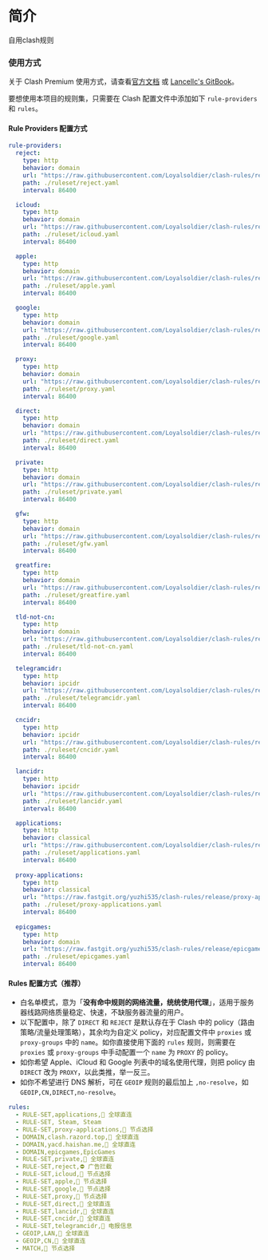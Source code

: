 
# 简介
自用clash规则

### 使用方式

关于 Clash Premium 使用方式，请查看[官方文档](https://github.com/Dreamacro/clash/wiki/premium-core-features) 或 [Lancellc's GitBook](https://lancellc.gitbook.io/clash/)。

要想使用本项目的规则集，只需要在 Clash 配置文件中添加如下 `rule-providers` 和 `rules`。

#### Rule Providers 配置方式

```yaml
rule-providers:
  reject:
    type: http
    behavior: domain
    url: "https://raw.githubusercontent.com/Loyalsoldier/clash-rules/release/reject.txt"
    path: ./ruleset/reject.yaml
    interval: 86400

  icloud:
    type: http
    behavior: domain
    url: "https://raw.githubusercontent.com/Loyalsoldier/clash-rules/release/icloud.txt"
    path: ./ruleset/icloud.yaml
    interval: 86400

  apple:
    type: http
    behavior: domain
    url: "https://raw.githubusercontent.com/Loyalsoldier/clash-rules/release/apple.txt"
    path: ./ruleset/apple.yaml
    interval: 86400

  google:
    type: http
    behavior: domain
    url: "https://raw.githubusercontent.com/Loyalsoldier/clash-rules/release/google.txt"
    path: ./ruleset/google.yaml
    interval: 86400

  proxy:
    type: http
    behavior: domain
    url: "https://raw.githubusercontent.com/Loyalsoldier/clash-rules/release/proxy.txt"
    path: ./ruleset/proxy.yaml
    interval: 86400

  direct:
    type: http
    behavior: domain
    url: "https://raw.githubusercontent.com/Loyalsoldier/clash-rules/release/direct.txt"
    path: ./ruleset/direct.yaml
    interval: 86400

  private:
    type: http
    behavior: domain
    url: "https://raw.githubusercontent.com/Loyalsoldier/clash-rules/release/private.txt"
    path: ./ruleset/private.yaml
    interval: 86400

  gfw:
    type: http
    behavior: domain
    url: "https://raw.githubusercontent.com/Loyalsoldier/clash-rules/release/gfw.txt"
    path: ./ruleset/gfw.yaml
    interval: 86400

  greatfire:
    type: http
    behavior: domain
    url: "https://raw.githubusercontent.com/Loyalsoldier/clash-rules/release/greatfire.txt"
    path: ./ruleset/greatfire.yaml
    interval: 86400

  tld-not-cn:
    type: http
    behavior: domain
    url: "https://raw.githubusercontent.com/Loyalsoldier/clash-rules/release/tld-not-cn.txt"
    path: ./ruleset/tld-not-cn.yaml
    interval: 86400

  telegramcidr:
    type: http
    behavior: ipcidr
    url: "https://raw.githubusercontent.com/Loyalsoldier/clash-rules/release/telegramcidr.txt"
    path: ./ruleset/telegramcidr.yaml
    interval: 86400

  cncidr:
    type: http
    behavior: ipcidr
    url: "https://raw.githubusercontent.com/Loyalsoldier/clash-rules/release/cncidr.txt"
    path: ./ruleset/cncidr.yaml
    interval: 86400

  lancidr:
    type: http
    behavior: ipcidr
    url: "https://raw.githubusercontent.com/Loyalsoldier/clash-rules/release/lancidr.txt"
    path: ./ruleset/lancidr.yaml
    interval: 86400

  applications:
    type: http
    behavior: classical
    url: "https://raw.githubusercontent.com/Loyalsoldier/clash-rules/release/applications.txt"
    path: ./ruleset/applications.yaml
    interval: 86400
    
  proxy-applications:
    type: http
    behavior: classical
    url: "https://raw.fastgit.org/yuzhi535/clash-rules/release/proxy-applications.txt"
    path: ./ruleset/proxy-applications.yaml
    interval: 86400
  
  epicgames:
    type: http
    behavior: domain
    url: "https://raw.fastgit.org/yuzhi535/clash-rules/release/epicgames.txt"
    path: ./ruleset/epicgames.yaml
    interval: 86400
```

#### Rules 配置方式（推荐）

- 白名单模式，意为「**没有命中规则的网络流量，统统使用代理**」，适用于服务器线路网络质量稳定、快速，不缺服务器流量的用户。
- 以下配置中，除了 `DIRECT` 和 `REJECT` 是默认存在于 Clash 中的 policy（路由策略/流量处理策略），其余均为自定义 policy，对应配置文件中 `proxies` 或 `proxy-groups` 中的 `name`。如你直接使用下面的 `rules` 规则，则需要在 `proxies` 或 `proxy-groups` 中手动配置一个 `name` 为 `PROXY` 的 policy。
- 如你希望 Apple、iCloud 和 Google 列表中的域名使用代理，则把 policy 由 `DIRECT` 改为 `PROXY`，以此类推，举一反三。
- 如你不希望进行 DNS 解析，可在 `GEOIP` 规则的最后加上 `,no-resolve`，如 `GEOIP,CN,DIRECT,no-resolve`。

```yaml
rules:
  - RULE-SET,applications,🎯 全球直连
  - RULE-SET, Steam, Steam
  - RULE-SET,proxy-applications,🔰 节点选择
  - DOMAIN,clash.razord.top,🎯 全球直连
  - DOMAIN,yacd.haishan.me,🎯 全球直连
  - DOMAIN,epicgames,EpicGames
  - RULE-SET,private,🎯 全球直连
  - RULE-SET,reject,⛔️ 广告拦截
  - RULE-SET,icloud,🔰 节点选择
  - RULE-SET,apple,🔰 节点选择
  - RULE-SET,google,🔰 节点选择
  - RULE-SET,proxy,🔰 节点选择
  - RULE-SET,direct,🎯 全球直连
  - RULE-SET,lancidr,🎯 全球直连
  - RULE-SET,cncidr,🎯 全球直连
  - RULE-SET,telegramcidr,📲 电报信息
  - GEOIP,LAN,🎯 全球直连
  - GEOIP,CN,🎯 全球直连
  - MATCH,🔰 节点选择
```

